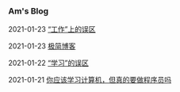 ### Am's Blog



2021-01-23 [“工作”上的误区](blog/20210123_work.html)

2021-01-23 [极简博客](blog/20210123_blog.html)

2021-01-22 [“学习”的误区](blog/20210122_study.html)

2021-01-21 [你应该学习计算机，但真的要做程序员吗](blog/20210121_coder.html)

